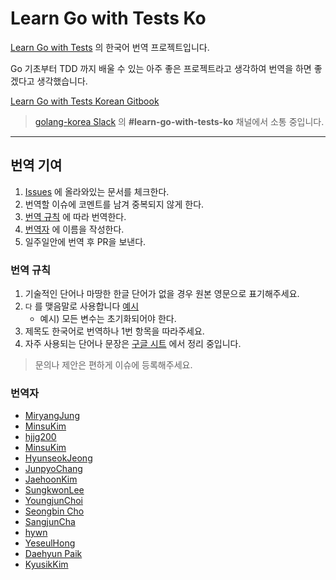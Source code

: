 # Learn Go with Tests Ko

[Learn Go with Tests](https://github.com/quii/learn-go-with-tests) 의 한국어 번역 프로젝트입니다.

Go 기초부터 TDD 까지 배울 수 있는 아주 좋은 프로젝트라고 생각하여 번역을 하면 좋겠다고 생각했습니다.

[Learn Go with Tests Korean Gitbook](https://miryang.gitbook.io/learn-go-with-tests/)

> [golang-korea Slack](https://bit.ly/2olKYdM) 의 **#learn-go-with-tests-ko** 채널에서 소통 중입니다.

---

## 번역 기여

1. [Issues](https://github.com/MiryangJung/learn-go-with-tests-ko/issues) 에 올라와있는 문서를 체크한다.
2. 번역할 이슈에 코멘트를 남겨 중복되지 않게 한다.
3. [번역 규칙](#번역-규칙) 에 따라 번역한다.
4. [번역자](#번역자) 에 이름을 작성한다.
5. 일주일안에 번역 후 PR을 보낸다.

### 번역 규칙

1. 기술적인 단어나 마땅한 한글 단어가 없을 경우 원본 영문으로 표기해주세요.
2. `다` 를 맺음말로 사용합니다 [예시](https://ultimate-go-korean.github.io/translation/)
   - 예시) 모든 변수는 초기화되어야 한다.
3. 제목도 한국어로 번역하나 1번 항목을 따라주세요.
4. 자주 사용되는 단어나 문장은 [구글 시트](https://docs.google.com/spreadsheets/d/1qfcrSu5CWjU3WmAQ_NSRIMxWj7dKtLd7dDmLEz28ThY/edit?usp=sharing) 에서 정리 중입니다.

> 문의나 제안은 편하게 이슈에 등록해주세요.

### 번역자

- [MiryangJung](https://github.com/miryangjung)
- [MinsuKim](https://github.com/alstn2468ß)
- [hjjg200](https://github.com/hjjg200)
- [MinsuKim](https://github.com/alstn2468)
- [HyunseokJeong](https://github.com/nicewook)
- [JunpyoChang](https://github.com/changjunpyo)
- [JaehoonKim](https://github.com/jaehoonn)
- [SungkwonLee](https://github.com/qqskda)
- [YoungjunChoi](https://github.com/WHYjun)
- [Seongbin Cho](https://github.com/chobobdev)
- [SangjunCha](https://github.com/SangjunCha-dev)
- [hywn](https://github.com/14hhan)
- [YeseulHong](https://github.com/HongYeseul)
- [Daehyun Paik](https://github.com/gurrpi/)
- [KyusikKim](https://github.com/zajann)
